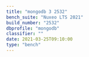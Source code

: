 ```yaml
---
title: "mongodb 3 2532"
bench_suite: "Nuxeo LTS 2021"
build_number: "2532"
dbprofile: "mongodb"
classifier: ""
date: 2021-03-25T09:10:00
type: "bench"
---
```

